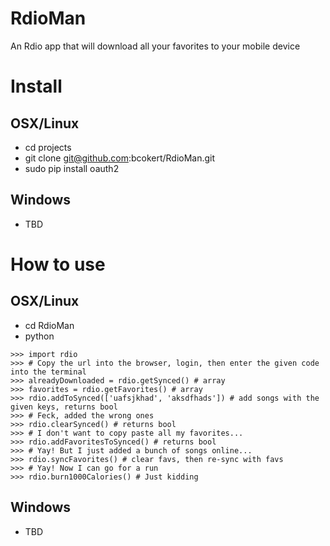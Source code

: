 # RdioMan
An Rdio app that will download all your favorites to your mobile device

# Install
## OSX/Linux
- cd projects
- git clone git@github.com:bcokert/RdioMan.git
- sudo pip install oauth2

## Windows
- TBD

# How to use
## OSX/Linux
- cd RdioMan
- python
```
>>> import rdio
>>> # Copy the url into the browser, login, then enter the given code into the terminal
>>> alreadyDownloaded = rdio.getSynced() # array
>>> favorites = rdio.getFavorites() # array
>>> rdio.addToSynced(['uafsjkhad', 'aksdfhads']) # add songs with the given keys, returns bool
>>> # Feck, added the wrong ones
>>> rdio.clearSynced() # returns bool
>>> # I don't want to copy paste all my favorites...
>>> rdio.addFavoritesToSynced() # returns bool
>>> # Yay! But I just added a bunch of songs online...
>>> rdio.syncFavorites() # clear favs, then re-sync with favs
>>> # Yay! Now I can go for a run
>>> rdio.burn1000Calories() # Just kidding
```
## Windows
- TBD

